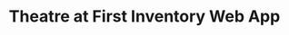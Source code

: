 ---
title: "Theatre at First Inventory Web App"
excerpt: "Description.<br/>"
collection: portfolio
---